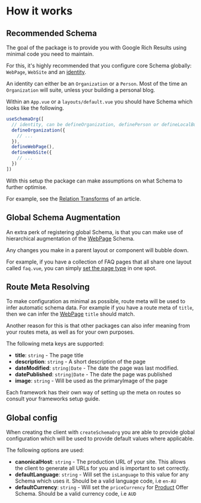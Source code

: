 # How it works

## Recommended Schema

The goal of the package is to provide you with Google Rich Results using minimal code you need to maintain.

For this, it's highly recommended that you configure core Schema globally: `WebPage`, `WebSite` and an [identity](/guide/guides/identity).

An identity can either be an `Organization` or a `Person`.
Most of the time an `Organization` will suite, unless your building a personal blog.

Within an `App.vue` or a `layouts/default.vue` you should have Schema which looks like the following.

```ts layouts/default.vue
useSchemaOrg([
  // identity, can be defineOrganization, definePerson or defineLocalBusiness
  defineOrganization({
    // ...
  }),
  defineWebPage(),
  defineWebSite({
    // ...
  })
])
```

With this setup the package can make assumptions on what Schema to further optimise.

For example, see the [Relation Transforms](/schema/article#relation-transforms) of an article. 

## Global Schema Augmentation

An extra perk of registering global Schema, is that you can make use of hierarchical
augmentation of the [WebPage](/schema/webpage) Schema.

Any changes you make in a parent layout or component will bubble down.

For example, if you have a collection of FAQ pages that all share one layout called `faq.vue`, you 
can simply [set the page type](/guide/guides/page-type) in one spot.



## Route Meta Resolving

To make configuration as minimal as possible, route meta will be used to infer automatic schema data. 
For example if you have a route meta of `title`, then we can infer the [WebPage](/schema/webpage) `title` should match.

Another reason for this is that other packages can also infer meaning from your routes meta, as well as for your own purposes.

The following meta keys are supported:

- **title**: `string` - The page title
- **description**: `string` - A short description of the page
- **dateModified**: `string|Date` - The date the page was last modified.
- **datePublished**: `string|Date` - The date the page was published
- **image**: `string` - Will be used as the primaryImage of the page

Each framework has their own way of setting up the meta on routes so consult your frameworks setup guide.

## Global config

When creating the client with `createSchemaOrg` you are able to provide global configuration which will be used to provide
default values where applicable.

The following options are used:

- **canonicalHost**: `string` - The production URL of your site. This allows the client to generate all URLs for you and is important to set correctly.
- **defaultLanguage**: `string` - Will set the `isLanguage` to this value for any Schema which uses it. Should be a valid language code, i.e `en-AU`
- **defaultCurrency**: `string` - Will set the `priceCurrency` for [Product](/schema/product) Offer Schema. Should be a valid currency code, i.e `AUD`
